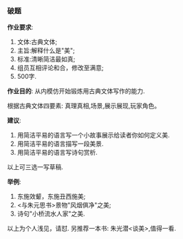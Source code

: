 ### 破题 ###

**作业要求**:
1. 文体:古典文体;
2. 主旨:解释什么是"美";
3. 标准:清晰简洁最如真;
4. 组员互相评论和合，修改至满意;
5. 500字.

**作业目的**: 从内模仿开始锻炼用古典文体写作的能力.


根据古典文体四要素: 真理真相,场景,展示展现,玩家角色。

**建议**:
1. 用简洁平易的语言写一个小故事展示给读者你如何定义美.
2. 用简洁平易的语言描写一段美景.
3. 用简洁平易的语言写诗句赏析.

以上可三选一写草稿.

**举例**:
1. 东施效颦，东施丑西施美;
2. <与朱元思书>景物"风烟俱净"之美;
3. 诗句"小桥流水人家"之美.

以上为个人浅见，请怼.
另推荐一本书: 朱光潜<谈美>,值得一看.
